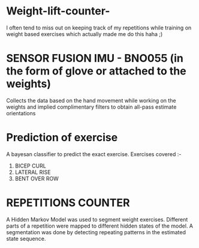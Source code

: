 # Weight-lift-counter-
I often tend to miss out on keeping track of my repetitions while training on weight based exercises which actually made me do this haha ;)


# SENSOR FUSION IMU - BNO055 (in the form of glove or attached to the weights)
Collects the data based on the hand movement while working on the weights and implied complimentary filters to obtain all-pass estimate orientations

# Prediction of exercise
A bayesan classifier to predict the exact exercise.
Exercises covered :-
1) BICEP CURL
2) LATERAL RISE
3) BENT OVER ROW

# REPETITIONS COUNTER

A Hidden Markov Model was used to segment weight exercises. Different parts of a repetition were mapped to different hidden states of the model. A segmentation was done by detecting repeating
patterns in the estimated state sequence.


